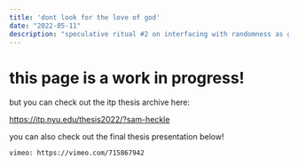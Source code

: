 ```yaml
---
title: 'dont look for the love of god'
date: "2022-05-11"
description: "speculative ritual #2 on interfacing with randomness as god"
---
```



# this page is a work in progress! 

but you can check out the itp thesis archive here:

https://itp.nyu.edu/thesis2022/?sam-heckle

you can also check out the final thesis presentation below!

`vimeo: https://vimeo.com/715867942`